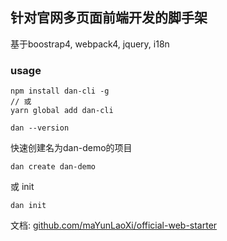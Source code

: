 ## 针对官网多页面前端开发的脚手架

基于boostrap4, webpack4, jquery, i18n

### usage
```
npm install dan-cli -g
// 或
yarn global add dan-cli
```

```
dan --version
```

快速创建名为dan-demo的项目
```
dan create dan-demo
```

或
init
```
dan init 
```

文档: [github.com/maYunLaoXi/official-web-starter](https://github.com/maYunLaoXi/official-web-starter)